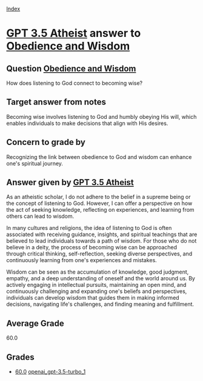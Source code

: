 
[Index](../../../index.md)
# [GPT 3.5 Atheist](../../answering_models/GPT_3.5_Atheist.md) answer to [Obedience and Wisdom](../../questions/Obedience_and_Wisdom.md)

## Question [Obedience and Wisdom](../../questions/Obedience_and_Wisdom.md)
How does listening to God connect to becoming wise?

## Target answer from notes
Becoming wise involves listening to God and humbly obeying His will, which enables individuals to make decisions that align with His desires.

## Concern to grade by
Recognizing the link between obedience to God and wisdom can enhance one's spiritual journey.

## Answer given by [GPT 3.5 Atheist](../../answering_models/GPT_3.5_Atheist.md)
As an atheistic scholar, I do not adhere to the belief in a supreme being or the concept of listening to God. However, I can offer a perspective on how the act of seeking knowledge, reflecting on experiences, and learning from others can lead to wisdom.

In many cultures and religions, the idea of listening to God is often associated with receiving guidance, insights, and spiritual teachings that are believed to lead individuals towards a path of wisdom. For those who do not believe in a deity, the process of becoming wise can be approached through critical thinking, self-reflection, seeking diverse perspectives, and continuously learning from one's experiences and mistakes.

Wisdom can be seen as the accumulation of knowledge, good judgment, empathy, and a deep understanding of oneself and the world around us. By actively engaging in intellectual pursuits, maintaining an open mind, and continuously challenging and expanding one's beliefs and perspectives, individuals can develop wisdom that guides them in making informed decisions, navigating life's challenges, and finding meaning and fulfillment.

## Average Grade
60.0

## Grades
 * [60.0](./Obedience_and_Wisdom_grades/openai_gpt-3.5-turbo_1.md) [openai_gpt-3.5-turbo_1](../../grading_models/openai_gpt-3.5-turbo_1.md)

